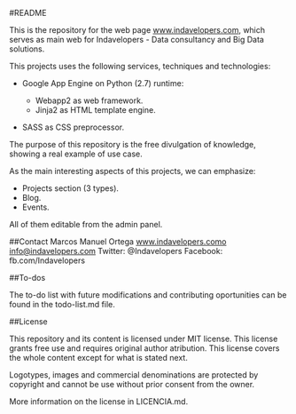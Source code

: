 #README

This is the repository for the web page www.indavelopers.com, which serves as main web for Indavelopers - Data consultancy and Big Data solutions.

This projects uses the following services, techniques and technologies:

- Google App Engine on Python (2.7) runtime:
	- Webapp2 as web framework.
	- Jinja2 as HTML template engine.
   
- SASS as CSS preprocessor.

The purpose of this repository is the free divulgation of knowledge, showing a real example of use case.

As the main interesting aspects of this projects, we can emphasize:

- Projects section (3 types).
- Blog.
- Events.

All of them editable from the admin panel.

##Contact
Marcos Manuel Ortega
www.indavelopers.como
info@indavelopers.com
Twitter: @Indavelopers
Facebook: fb.com/Indavelopers

##To-dos 

The to-do list with future modifications and contributing oportunities can be found in the todo-list.md file.

##License

This repository and its content is licensed under MIT license. This license grants free use and requires original author atribution. This license covers the whole content except for what is stated next.

Logotypes, images and commercial denominations are protected by copyright and cannot be use without prior consent from the owner.
 
More information on the license in LICENCIA.md.

